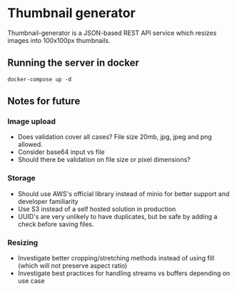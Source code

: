 # Thumbnail generator

Thumbnail-generator is a JSON-based REST API service which resizes images into 100x100px thumbnails.

## Running the server in docker

```properties
docker-compose up -d
```

## Notes for future
### Image upload
- Does validation cover all cases? File size 20mb, jpg, jpeg and png allowed.
- Consider base64 input vs file
- Should there be validation on file size or pixel dimensions?

### Storage
- Should use AWS's official library instead of minio for better support and developer familiarity
- Use S3 instead of a self hosted solution in production
- UUID's are very unlikely to have duplicates, but be safe by adding a check before saving files.

### Resizing
- Investigate better cropping/stretching methods instead of using fill (which will not preserve aspect ratio)
- Investigate best practices for handling streams vs buffers depending on use case